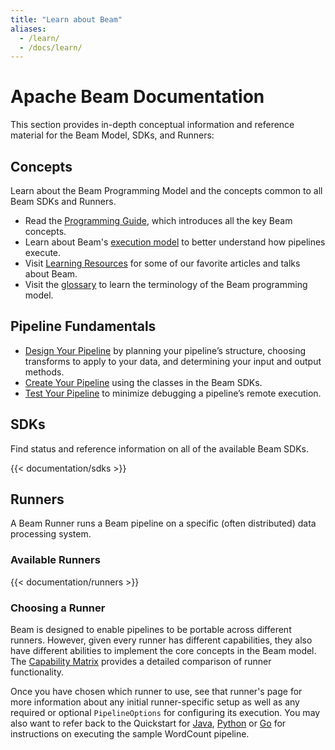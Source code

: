 ```yaml
---
title: "Learn about Beam"
aliases:
  - /learn/
  - /docs/learn/
---
```


<!--
Licensed under the Apache License, Version 2.0 (the "License");
you may not use this file except in compliance with the License.
You may obtain a copy of the License at

http://www.apache.org/licenses/LICENSE-2.0

Unless required by applicable law or agreed to in writing, software
distributed under the License is distributed on an "AS IS" BASIS,
WITHOUT WARRANTIES OR CONDITIONS OF ANY KIND, either express or implied.
See the License for the specific language governing permissions and
limitations under the License.
-->

# Apache Beam Documentation

This section provides in-depth conceptual information and reference material for the Beam Model, SDKs, and Runners:

## Concepts

Learn about the Beam Programming Model and the concepts common to all Beam SDKs and Runners.

* Read the [Programming Guide](/documentation/programming-guide/), which introduces all the key Beam concepts.
* Learn about Beam's [execution model](/documentation/runtime/model) to better understand how pipelines execute.
* Visit [Learning Resources](/documentation/resources/learning-resources) for some of our favorite articles and talks about Beam.
* Visit the [glossary](/documentation/glossary) to learn the terminology of the Beam programming model.

## Pipeline Fundamentals

* [Design Your Pipeline](/documentation/pipelines/design-your-pipeline/) by planning your pipeline’s structure, choosing transforms to apply to your data, and determining your input and output methods.
* [Create Your Pipeline](/documentation/pipelines/create-your-pipeline/) using the classes in the Beam SDKs.
* [Test Your Pipeline](/documentation/pipelines/test-your-pipeline/) to minimize debugging a pipeline’s remote execution.

## SDKs

Find status and reference information on all of the available Beam SDKs.

{{< documentation/sdks >}}

## Runners

A Beam Runner runs a Beam pipeline on a specific (often distributed) data processing system.

### Available Runners

{{< documentation/runners >}}

### Choosing a Runner

Beam is designed to enable pipelines to be portable across different runners. However, given every runner has different capabilities, they also have different abilities to implement the core concepts in the Beam model. The [Capability Matrix](/documentation/runners/capability-matrix/) provides a detailed comparison of runner functionality.

Once you have chosen which runner to use, see that runner's page for more information about any initial runner-specific setup as well as any required or optional `PipelineOptions` for configuring its execution. You may also want to refer back to the Quickstart for [Java](/get-started/quickstart-java), [Python](/get-started/quickstart-py) or [Go](/get-started/quickstart-go) for instructions on executing the sample WordCount pipeline.
